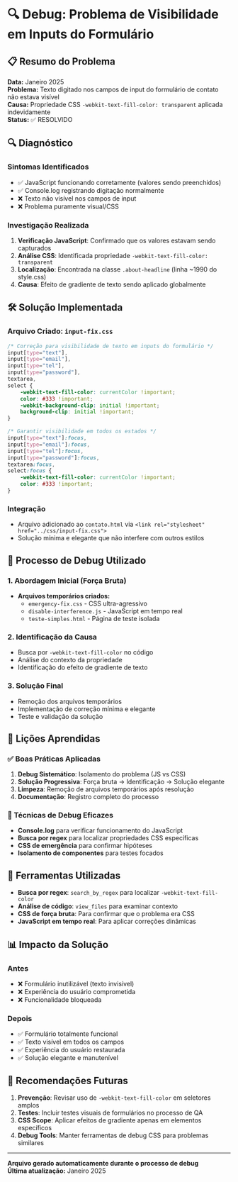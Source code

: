 # 🔍 Debug: Problema de Visibilidade em Inputs do Formulário

## 📋 Resumo do Problema

**Data:** Janeiro 2025  
**Problema:** Texto digitado nos campos de input do formulário de contato não estava visível  
**Causa:** Propriedade CSS `-webkit-text-fill-color: transparent` aplicada indevidamente  
**Status:** ✅ RESOLVIDO

## 🔍 Diagnóstico

### Sintomas Identificados
- ✅ JavaScript funcionando corretamente (valores sendo preenchidos)
- ✅ Console.log registrando digitação normalmente
- ❌ Texto não visível nos campos de input
- ❌ Problema puramente visual/CSS

### Investigação Realizada
1. **Verificação JavaScript**: Confirmado que os valores estavam sendo capturados
2. **Análise CSS**: Identificada propriedade `-webkit-text-fill-color: transparent`
3. **Localização**: Encontrada na classe `.about-headline` (linha ~1990 do style.css)
4. **Causa**: Efeito de gradiente de texto sendo aplicado globalmente

## 🛠️ Solução Implementada

### Arquivo Criado: `input-fix.css`
```css
/* Correção para visibilidade de texto em inputs do formulário */
input[type="text"],
input[type="email"], 
input[type="tel"],
input[type="password"],
textarea,
select {
    -webkit-text-fill-color: currentColor !important;
    color: #333 !important;
    -webkit-background-clip: initial !important;
    background-clip: initial !important;
}

/* Garantir visibilidade em todos os estados */
input[type="text"]:focus,
input[type="email"]:focus,
input[type="tel"]:focus,
input[type="password"]:focus,
textarea:focus,
select:focus {
    -webkit-text-fill-color: currentColor !important;
    color: #333 !important;
}
```

### Integração
- Arquivo adicionado ao `contato.html` via `<link rel="stylesheet" href="../css/input-fix.css">`
- Solução mínima e elegante que não interfere com outros estilos

## 🧪 Processo de Debug Utilizado

### 1. Abordagem Inicial (Força Bruta)
- **Arquivos temporários criados:**
  - `emergency-fix.css` - CSS ultra-agressivo
  - `disable-interference.js` - JavaScript em tempo real
  - `teste-simples.html` - Página de teste isolada

### 2. Identificação da Causa
- Busca por `-webkit-text-fill-color` no código
- Análise do contexto da propriedade
- Identificação do efeito de gradiente de texto

### 3. Solução Final
- Remoção dos arquivos temporários
- Implementação de correção mínima e elegante
- Teste e validação da solução

## 📝 Lições Aprendidas

### ✅ Boas Práticas Aplicadas
1. **Debug Sistemático**: Isolamento do problema (JS vs CSS)
2. **Solução Progressiva**: Força bruta → Identificação → Solução elegante
3. **Limpeza**: Remoção de arquivos temporários após resolução
4. **Documentação**: Registro completo do processo

### 🎯 Técnicas de Debug Eficazes
- **Console.log** para verificar funcionamento do JavaScript
- **Busca por regex** para localizar propriedades CSS específicas
- **CSS de emergência** para confirmar hipóteses
- **Isolamento de componentes** para testes focados

## 🔧 Ferramentas Utilizadas

- **Busca por regex**: `search_by_regex` para localizar `-webkit-text-fill-color`
- **Análise de código**: `view_files` para examinar contexto
- **CSS de força bruta**: Para confirmar que o problema era CSS
- **JavaScript em tempo real**: Para aplicar correções dinâmicas

## 📊 Impacto da Solução

### Antes
- ❌ Formulário inutilizável (texto invisível)
- ❌ Experiência do usuário comprometida
- ❌ Funcionalidade bloqueada

### Depois
- ✅ Formulário totalmente funcional
- ✅ Texto visível em todos os campos
- ✅ Experiência do usuário restaurada
- ✅ Solução elegante e manutenível

## 🚀 Recomendações Futuras

1. **Prevenção**: Revisar uso de `-webkit-text-fill-color` em seletores amplos
2. **Testes**: Incluir testes visuais de formulários no processo de QA
3. **CSS Scope**: Aplicar efeitos de gradiente apenas em elementos específicos
4. **Debug Tools**: Manter ferramentas de debug CSS para problemas similares

---

**Arquivo gerado automaticamente durante o processo de debug**  
**Última atualização:** Janeiro 2025